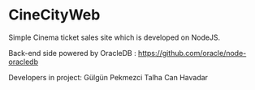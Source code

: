 # CineCityWeb
Simple Cinema ticket sales site which is developed on NodeJS.

Back-end side powered by OracleDB : https://github.com/oracle/node-oracledb

Developers in project:
Gülgün Pekmezci
Talha Can Havadar
